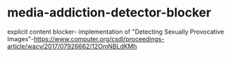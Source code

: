 # media-addiction-detector-blocker

explicit content blocker- implementation of "Detecting Sexually Provocative Images"-https://www.computer.org/csdl/proceedings-article/wacv/2017/07926662/12OmNBLdKMh

